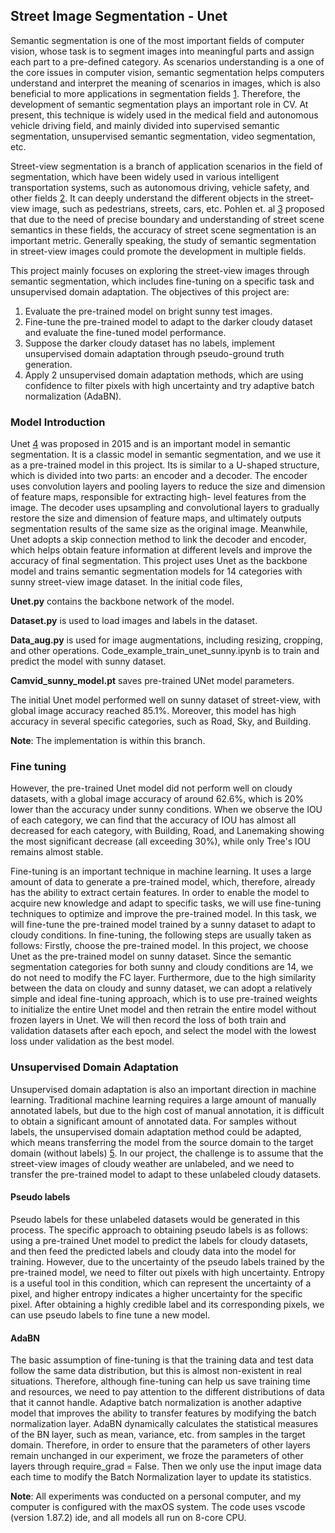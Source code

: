 ## Street Image Segmentation - Unet

Semantic segmentation is one of the most important fields of computer vision, whose task is to segment images into meaningful parts and assign each part to a pre-defined category. As scenarios understanding is a one of the core issues in computer vision, semantic segmentation helps computers understand and interpret the meaning of scenarios in images, which is also beneficial to more applications in segmentation fields [1](https://arxiv.org/abs/1704.06857). Therefore, the development of semantic segmentation plays an important role in CV. At present, this technique is widely used in the medical field and autonomous vehicle driving field, and mainly divided into supervised semantic segmentation, unsupervised semantic segmentation, video segmentation, etc.

Street-view segmentation is a branch of application scenarios in the field of segmentation, which have been widely used in various intelligent transportation systems, such as autonomous driving, vehicle safety, and other fields [2](https://arxiv.org/abs/2003.08736). It can deeply understand the different objects in the street-view image, such as pedestrians, streets, cars, etc. Pohlen et. al [3](https://arxiv.org/abs/1611.08323) proposed that due to the need of precise boundary and understanding of street scene semantics in these fields, the accuracy of street scene segmentation is an important metric. Generally speaking, the study of semantic segmentation in street-view images could promote the development in multiple fields.

This project mainly focuses on exploring the street-view images through semantic segmentation, which includes fine-tuning on a specific task and unsupervised domain adaptation. The objectives of this project are:

1. Evaluate the pre-trained model on bright sunny test images.
2. Fine-tune the pre-trained model to adapt to the darker cloudy dataset and evaluate the fine-tuned model performance.
3. Suppose the darker cloudy dataset has no labels, implement unsupervised domain adaptation through pseudo-ground truth generation.
4. Apply 2 unsupervised domain adaptation methods, which are using confidence to filter pixels with high uncertainty and try adaptive batch normalization (AdaBN).

### Model Introduction

Unet [4](https://arxiv.org/abs/1505.04597) was proposed in 2015 and is an important model in semantic segmentation. It is a classic model in semantic segmentation, and we use it as a pre-trained model in this project. Its is similar to a U-shaped structure, which is divided into two parts: an encoder and a decoder. The encoder uses convolution layers and pooling layers to reduce the size and dimension of feature maps, responsible for extracting high- level features from the image. The decoder uses upsampling and convolutional layers to gradually restore the size and dimension of feature maps, and ultimately outputs segmentation results of the same size as the original image. Meanwhile, Unet adopts a skip connection method to link the decoder and encoder, which helps obtain feature information at different levels and improve the accuracy of final segmentation. This project uses Unet as the backbone model and trains semantic segmentation models for 14 categories with sunny street-view image dataset. In the initial code files,

**Unet.py** contains the backbone network of the model.

**Dataset.py** is used to load images and labels in the dataset.

**Data_aug.py** is used for image augmentations, including resizing, cropping, and other operations. Code_example_train_unet_sunny.ipynb is to train and predict the model with sunny dataset. 

**Camvid_sunny_model.pt** saves pre-trained UNet model parameters.

The initial Unet model performed well on sunny dataset of street-view, with global image accuracy reached 85.1%. Moreover, this model has high accuracy in several specific categories, such as Road, Sky, and Building. 

**Note**: The implementation is within this branch.

### Fine tuning

However, the pre-trained Unet model did not perform well on cloudy datasets, with a global image accuracy of around 62.6%, which is 20% lower than the accuracy under sunny conditions. When we observe the IOU of each category, we can find that the accuracy of IOU has almost all decreased for each category, with Building, Road, and Lanemaking showing the most significant decrease (all exceeding 30%), while only Tree's IOU remains almost stable.

Fine-tuning is an important technique in machine learning. It uses a large amount of data to generate a pre-trained model, which, therefore, already has the ability to extract certain features. In order to enable the model to acquire new knowledge and adapt to specific tasks, we will use fine-tuning techniques to optimize and improve the pre-trained model. In this task, we will fine-tune the pre-trained model trained by a sunny dataset to adapt to cloudy conditions. In fine-tuning, the following steps are usually taken as follows: Firstly, choose the pre-trained model. In this project, we choose Unet as the pre-trained model on sunny dataset. Since the semantic segmentation categories for both sunny and cloudy conditions are 14, we do not need to modify the FC layer. Furthermore, due to the high similarity between the data on cloudy and sunny dataset, we can adopt a relatively simple and ideal fine-tuning approach, which is to use pre-trained weights to initialize the entire Unet model and then retrain the entire model without frozen layers in Unet. We will then record the loss of both train and validation datasets after each epoch, and select the model with the lowest loss under validation as the best model.

### Unsupervised Domain Adaptation

Unsupervised domain adaptation is also an important direction in machine learning. Traditional machine learning requires a large amount of manually annotated labels, but due to the high cost of manual annotation, it is difficult to obtain a significant amount of annotated data. For samples without labels, the unsupervised domain adaptation method could be adapted, which means transferring the model from the source domain to the target domain (without labels) [5](https://arxiv.org/abs/1409.7495). In our project, the challenge is to assume that the street-view images of cloudy weather are unlabeled, and we need to transfer the pre-trained model to adapt to these unlabeled cloudy datasets.

#### Pseudo labels

Pseudo labels for these unlabeled datasets would be generated in this process. The specific approach to obtaining pseudo labels is as follows: using a pre-trained Unet model to predict the labels for cloudy datasets, and then feed the predicted labels and cloudy data into the model for training. However, due to the uncertainty of the pseudo labels trained by the pre-trained model, we need to filter out pixels with high uncertainty. Entropy is a useful tool in this condition, which can represent the uncertainty of a pixel, and higher entropy indicates a higher uncertainty for the specific pixel. After obtaining a highly credible label and its corresponding pixels, we can use pseudo labels to fine tune a new model.

#### AdaBN

The basic assumption of fine-tuning is that the training data and test data follow the same data distribution, but this is almost non-existent in real situations. Therefore, although fine-tuning can help us save training time and resources, we need to pay attention to the different distributions of data that it cannot handle. Adaptive batch normalization is another adaptive model that improves the ability to transfer features by modifying the batch normalization layer. AdaBN dynamically calculates the statistical measures of the BN layer, such as mean, variance, etc. from samples in the target domain. Therefore, in order to ensure that the parameters of other layers remain unchanged in our experiment, we froze the parameters of other layers through require_grad = False. Then we only use the input image data each time to modify the Batch Normalization layer to update its statistics.

**Note**: All experiments was conducted on a personal computer, and my computer is configured with the maxOS system. The code uses vscode (version 1.87.2) ide, and all models all run on 8-core CPU.
